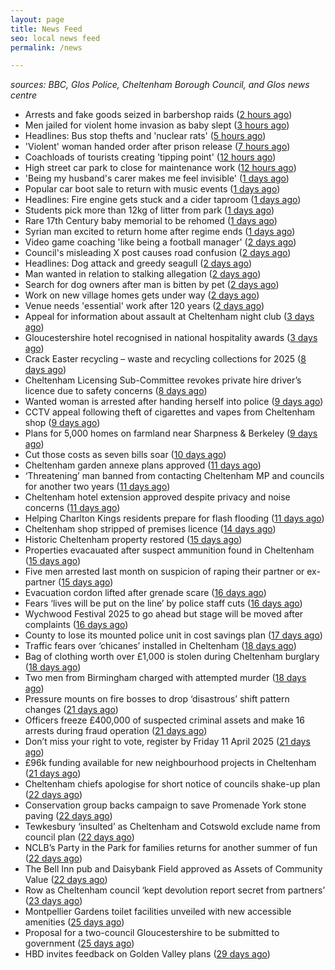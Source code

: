 ```yaml
---
layout: page
title: News Feed
seo: local news feed
permalink: /news

---
```


_sources: BBC, Glos Police, Cheltenham Borough Council, and Glos news centre_

<!-- news_marker starts -->
- Arrests and fake goods seized in barbershop raids ([2 hours ago](https://www.bbc.com/news/articles/c4gr2z749m0o))
- Men jailed for violent home invasion as baby slept ([3 hours ago](https://www.bbc.com/news/articles/ckg17k99jl5o))
- Headlines: Bus stop thefts and 'nuclear rats' ([5 hours ago](https://www.bbc.com/news/articles/c77n167z7lgo))
- 'Violent' woman handed order after prison release ([7 hours ago](https://www.bbc.com/news/articles/ckg5rjln0y5o))
- Coachloads of tourists creating 'tipping point' ([12 hours ago](https://www.bbc.com/news/articles/cn89w353840o))
- High street car park to close for maintenance work ([12 hours ago](https://www.bbc.com/news/articles/c209wp43y4xo))
- 'Being my husband's carer makes me feel invisible' ([1 days ago](https://www.bbc.com/news/articles/czd3n22qz21o))
- Popular car boot sale to return with music events ([1 days ago](https://www.bbc.com/news/articles/c78jey62x80o))
- Headlines: Fire engine gets stuck and a cider taproom ([1 days ago](https://www.bbc.com/news/articles/cx2wwvx2ezno))
- Students pick more than 12kg of litter from park ([1 days ago](https://www.bbc.com/news/articles/crkx43mze2zo))
- Rare 17th Century baby memorial to be rehomed ([1 days ago](https://www.bbc.com/news/articles/crrzz7v1gk0o))
- Syrian man excited to return home after regime ends ([1 days ago](https://www.bbc.com/news/articles/cwyngj813dqo))
- Video game coaching 'like being a football manager' ([2 days ago](https://www.bbc.com/news/articles/cn5x2pkl93do))
- Council's misleading X post causes road confusion ([2 days ago](https://www.bbc.com/news/articles/c5y55xxdgw9o))
- Headlines: Dog attack and greedy seagull ([2 days ago](https://www.bbc.com/news/articles/crkxxelg687o))
- Man wanted in relation to stalking allegation ([2 days ago](https://gloucesternewscentre.co.uk/man-wanted-in-relation-to-stalking-allegation/))
- Search for dog owners after man is bitten by pet ([2 days ago](https://www.bbc.com/news/articles/c8077vj8dd9o))
- Work on new village homes gets under way ([2 days ago](https://www.bbc.com/news/articles/c0jzg6d97yqo))
- Venue needs 'essential' work after 120 years ([2 days ago](https://www.bbc.com/news/articles/cnv5z83vjvjo))
- Appeal for information about assault at Cheltenham night club ([3 days ago](https://gloucesternewscentre.co.uk/appeal-for-information-about-assault-at-cheltenham-night-club/))
- Gloucestershire hotel recognised in national hospitality awards ([3 days ago](https://gloucesternewscentre.co.uk/gloucestershire-hotel-recognised-in-national-hospitality-awards/))
- Crack Easter recycling – waste and recycling collections for 2025 ([8 days ago](https://www.cheltenham.gov.uk/news/article/3002/crack_easter_recycling_%E2%80%93_waste_and_recycling_collections_for_2025))
- Cheltenham Licensing Sub-Committee revokes private hire driver’s licence due to safety concerns ([8 days ago](https://www.cheltenham.gov.uk/news/article/3001/cheltenham_licensing_sub-committee_revokes_private_hire_drivers_licence_due_to_safety_concerns))
- Wanted woman is arrested after handing herself into police ([9 days ago](https://gloucesternewscentre.co.uk/wanted-woman-is-arrested-after-handing-herself-into-police/))
- CCTV appeal following theft of cigarettes and vapes from Cheltenham shop ([9 days ago](https://gloucesternewscentre.co.uk/cctv-appeal-following-theft-of-cigarettes-and-vapes-from-cheltenham-shop/))
- Plans for 5,000 homes on farmland near Sharpness & Berkeley ([9 days ago](https://www.bbc.co.uk/sounds/play/p0l1v3k3))
- Cut those costs as seven bills soar ([10 days ago](https://www.bbc.co.uk/sounds/play/p0l1mstk))
- Cheltenham garden annexe plans approved ([11 days ago](https://gloucesternewscentre.co.uk/cheltenham-garden-annexe-plans-approved/))
- ‘Threatening’ man banned from contacting Cheltenham MP and councils for another two years ([11 days ago](https://gloucesternewscentre.co.uk/threatening-man-banned-from-contacting-cheltenham-mp-and-councils-for-another-two-years/))
- Cheltenham hotel extension approved despite privacy and noise concerns ([11 days ago](https://gloucesternewscentre.co.uk/cheltenham-hotel-extension-approved-despite-privacy-and-noise-concerns/))
- Helping Charlton Kings residents prepare for flash flooding ([11 days ago](https://www.cheltenham.gov.uk/news/article/3000/helping_charlton_kings_residents_prepare_for_flash_flooding))
- Cheltenham shop stripped of premises licence ([14 days ago](https://gloucesternewscentre.co.uk/cheltenham-shop-stripped-of-premises-licence/))
- Historic Cheltenham property restored ([15 days ago](https://gloucesternewscentre.co.uk/historic-cheltenham-property-restored/))
- Properties evacauated after suspect ammunition found in Cheltenham ([15 days ago](https://gloucesternewscentre.co.uk/propeties-evacauated-after-suspect-ammuintion-found-in-cheltenham/))
- Five men arrested last month on suspicion of raping their partner or ex-partner ([15 days ago](https://gloucesternewscentre.co.uk/five-men-arrested-last-month-on-suspicion-of-raping-their-partner-or-ex-partner/))
- Evacuation cordon lifted after grenade scare ([16 days ago](https://gloucesternewscentre.co.uk/evacuation-cordon-lifted-after-grenade-scare/))
- Fears ‘lives will be put on the line’ by police staff cuts ([16 days ago](https://gloucesternewscentre.co.uk/fears-lives-will-be-put-on-the-line-by-police-staff-cuts/))
- Wychwood Festival 2025 to go ahead but stage will be moved after complaints ([16 days ago](https://gloucesternewscentre.co.uk/wychwood-festival-2025-to-go-ahead-but-stage-will-be-moved-after-complaints/))
- County to lose its mounted police unit in cost savings plan ([17 days ago](https://gloucesternewscentre.co.uk/county-to-lose-its-mounted-police-unit-in-cost-savings-plan/))
- Traffic fears over ‘chicanes’ installed in Cheltenham ([18 days ago](https://gloucesternewscentre.co.uk/traffic-fears-over-chicanes-installed-in-cheltenham/))
- Bag of clothing worth over £1,000 is stolen during Cheltenham burglary ([18 days ago](https://gloucesternewscentre.co.uk/bag-of-clothing-worth-over-1000-is-stolen-during-cheltenham-burglary/))
- Two men from Birmingham charged with attempted murder ([18 days ago](https://gloucesternewscentre.co.uk/two-men-from-birmingham-charged-with-attempted-murder/))
- Pressure mounts on fire bosses to drop ‘disastrous’ shift pattern changes ([21 days ago](https://gloucesternewscentre.co.uk/pressure-mounts-on-fire-bosses-to-drop-disastrous-shift-pattern-changes/))
- Officers freeze £400,000 of suspected criminal assets and make 16 arrests during fraud operation ([21 days ago](https://gloucesternewscentre.co.uk/officers-freeze-400000-of-suspected-criminal-assets-and-make-16-arrests-during-fraud-operation/))
- Don’t miss your right to vote, register by Friday 11 April 2025 ([21 days ago](https://www.cheltenham.gov.uk/news/article/2999/dont_miss_your_right_to_vote_register_by_friday_11_april_2025))
- £96k funding available for new neighbourhood projects in Cheltenham ([21 days ago](https://www.cheltenham.gov.uk/news/article/2998/96k_funding_available_for_new_neighbourhood_projects_in_cheltenham))
- Cheltenham chiefs apologise for short notice of councils shake-up plan ([22 days ago](https://gloucesternewscentre.co.uk/cheltenham-chiefs-apologise-for-short-notice-of-councils-shake-up-plan/))
- Conservation group backs campaign to save Promenade York stone paving ([22 days ago](https://gloucesternewscentre.co.uk/conservation-group-backs-campaign-to-save-promenade-york-stone-paving/))
- Tewkesbury ‘insulted’ as Cheltenham and Cotswold exclude name from council plan ([22 days ago](https://gloucesternewscentre.co.uk/tewkesbury-insulted-as-cheltenham-and-cotswold-exclude-name-from-council-plan/))
- NCLB’s Party in the Park for families returns for another summer of fun ([22 days ago](https://www.cheltenham.gov.uk/news/article/2997/nclbs_party_in_the_park_for_families_returns_for_another_summer_of_fun))
- The Bell Inn pub and Daisybank Field approved as Assets of Community Value ([22 days ago](https://www.cheltenham.gov.uk/news/article/2996/the_bell_inn_pub_and_daisybank_field_approved_as_assets_of_community_value))
- Row as Cheltenham council ‘kept devolution report secret from partners’ ([23 days ago](https://gloucesternewscentre.co.uk/row-as-cheltenham-council-kept-devolution-report-secret-from-partners/))
- Montpellier Gardens toilet facilities unveiled with new accessible amenities ([25 days ago](https://www.cheltenham.gov.uk/news/article/2995/montpellier_gardens_toilet_facilities_unveiled_with_new_accessible_amenities))
- Proposal for a two-council Gloucestershire to be submitted to government ([25 days ago](https://www.cheltenham.gov.uk/news/article/2994/proposal_for_a_two-council_gloucestershire_to_be_submitted_to_government))
- HBD invites feedback on Golden Valley plans ([29 days ago](https://www.cheltenham.gov.uk/news/article/2993/hbd_invites_feedback_on_golden_valley_plans))

<!-- news_marker ends -->
